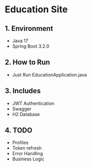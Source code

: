 # Education Site
## 1. Environment
- Java 17
- Spring Boot 3.2.0
## 2. How to Run
- Just Run EducationApplication.java
## 3. Includes
- JWT Authentication
- Swagger
- H2 Database
## 4. TODO
- Profiles
- Token refresh
- Error Handling
- Business Logic